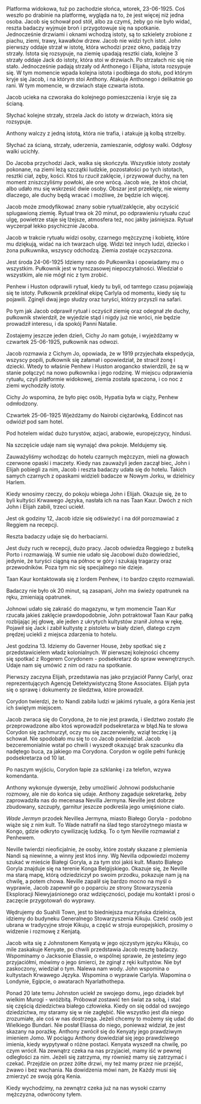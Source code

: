 Platforma widokowa, tuż po zachodzie słońca, wtorek, 23-06-1925.
Coś weszło po drabinie na platformę, wygląda na to, że jest więcej niż jedna osoba.
Jacob się schował pod stół, albo za czymś, żeby go nie było widać, reszta badaczy wyjmuje broń i przygotowuje się na spotkanie.
Jednocześnie drzwiami i oknami wchodzą istoty, są to szkielety zrobione z piachu, ziemi, trawy, kawałków drzew. Jacob nie widzi tych istot.
John pierwszy oddaje strzał w istotę, która wchodzi przez okno, padają trzy strzały. Istota się rozsypuje, na ziemię upadają resztki ciała, kolejne 3 strzały oddaje Jack do istoty, która stoi w drzwiach. Po strzałach nic się nie stało.
Jednocześnie padają strzały od Anthonego i Elijaha, istota rozsypuje się.
W tym momencie wpada kolejna istota i podbiega do stołu, pod którym kryje się Jacob, i na którym stoi Anthony. Atakuje Anthonego i delikatnie go rani. W tym momencie, w drzwiach staje czwarta istota. 

Jacob ucieka na czworaka do kolejnego pomieszczenia i kryje się za ścianą.

Słychać kolejne strzały, strzela Jack do istoty w drzwiach, która się rozsypuje.

Anthony walczy z jedną istotą, która nie trafia, i atakuje ją kolbą strzelby.

Słychać za ścianą, strzały, uderzenia, zamieszanie, odgłosy walki.
Odgłosy walki ucichły.

Do Jacoba przychodzi Jack, walka się skończyła. Wszystkie istoty zostały pokonane, na ziemi leżą szczątki ludzkie, pozostałości po tych istotach, resztki ciał, zęby, kości.
Ktoś tu rzucił zaklęcie, i przywował duchy, na ten moment zniszczyliśmy powłoki, ale one wrócą.
Jacob wie, że ktoś chciał, albo udało mu się wskrzesić dwie osoby.
Obszar jest przeklęty, nie wiemy dlaczego, ale duchy będą wracać i możliwe, że będzie ich więcej.

Jacob może zmodyfikować znany sobie rytuał/zaklęcie, aby oczyścić splugawioną ziemię. 
Rytuał trwa ok 20 minut, po odprawieniu rytuału czuć ulgę, powietrze staje się lżejsze, atmosfera też, noc jakby jaśniejsza.
Rytuał wyczerpał lekko psychicznie Jacoba.

Jacob w trakcie rytuału widzi osoby, czarnego mężczyznę i kobietę, które mu dziękują, widać na ich twarzach ulgę. Widzi też innych ludzi, dziecko i żona pułkuwnika, wszyscy odchodzą. Ziemia zostaje oczyszczona.

Jest środa 24-06-1925 
Idziemy rano do Pułkownika i opowiadamy mu o wszystkim. Pułkownik jest w tymczasowej niepoczytalności. Wiedział o wszystkim, ale nie mógł nic z tym zrobić.

Penhew i Huston odprawili rytuał, kiedy tu byli, od tamtego czasu pojawiają się te istoty. Pułkownik przeklinał ekipę Carlyla od momentu, kiedy się tu pojawili.
Zginęli dwaj jego słudzy oraz turyści, którzy przyszli na safari.

Po tym jak Jacob odprawił rytuał i oczyścił ziemię oraz odegnał złe duchy, pułkownik stwierdził, że wyjedzie stąd i nigdy już nie wróci, nie będzie prowadził interesu, i da spokój Panni Natalie.

Zostajemy jeszcze jeden dzień, Cichy Jo nam gotuje, i wyjeżdżamy w czwartek 25-06-1925, pułkownik nas odwozi.

Jacob rozmawia z Cichym Jo, opowiada, że w 1919 przyjechała ekspedycja, wszyscy popili, pułkownik się załamał i opowiedział, że stracił żonę i dziecki. Wtedy to właśnie Penhew i Huston arogancko stwierdzili, że są w stanie połączyć na nowo pułkownika i jego rodzinę.
W miejscu odprawienia rytuału, czyli platformie widokowej, ziemia została spaczona, i co noc z ziemi wychodziły istoty.

Cichy Jo wspomina, że było pięc osób, Hypatia była w ciąży, Penhew odmłodzony.

Czwartek 25-06-1925 
Wjeżdżamy do Nairobi ciężarówką, Eddincot nas odwiózł pod sam hotel.

Pod hotelem widać dużo turystów, azjaci, arabowie, europejczycy, hindusi.

Na szczęście udaje nam się wynająć dwa pokoje. Meldujemy się.

Zauważyliśmy wchodząc do hotelu czarnych mężczyzn, mieli na głowach czerwone opaski i maczety. Kiedy nas zauważyli jeden zaczął biec, John i Elijah pobiegli za nim, Jacob i reszta badaczy udała się do hotelu.
Takich samych czarnych z opaskami widzieli badacze w Nowym Jorku, w dzielnicy Harlem.

Kiedy wnosimy rzeczy, do pokoju wbiega John i Elijah. 
Okazuje się, że to byli kultyści Krwawego Języka, nasłała ich na nas Taan Kaur. Dwóch z nich John i Elijah zabili, trzeci uciekł.

Jest ok godziny 12, Jacob idzie się odświeżyć i na dół porozmawiać z Reggiem na recepcji.

Reszta badaczy udaje się do herbaciarni.

Jest duży ruch w recepcji, dużo pracy. Jacob odwiedza Reggiego z butelką Porto i rozmawiają. W sumie nie udało się Jacobowi dużo dowiedzieć, jedynie, że turyści ciągną na północ w góry i szukają tragarzy oraz przewodników. Poza tym nic się specjalnego nie dzieje.

Taan Kaur kontaktowała się z lordem Penhew, i to bardzo często rozmawiali.

Badaczy nie było ok 20 minut, są zasapani, John ma świeży opatrunek na ręku, zmieniają opatrunek.

Johnowi udało się zakraść do magazynu, w tym momencie Taan Kur rzucała jakieś zaklęcie prawdopodobnie, John potraktował Taan Kaur pałką rozbijając jej głowę, ale jeden z ukrytych kultystów zranił Johna w rękę.
Pojawił się Jack i zabił kultystę z pistoletu w biały dzień, dlatego czym prędzej uciekli z miejsca zdarzenia to hotelu.

Jest godzina 13.
Idziemy do Gaverner House, żeby spotkać się z przedstawicielem władz kolonialnych.
W pierwszej kolejności chcemy się spotkać z Rogerem Corydonem - podsekretarz do spraw wewnętrznych. Udaje nam się umówić z nim od razu na spotkanie. 

Pierwszy zaczyna Elijah, przedstawia nas jako przyjaciół Panny Carlyl, oraz reprezentujących Agencję Detektywistyczną Stone Associates.
Elijah pyta się o sprawę i dokumenty ze śledztwa, które prowadził.

Corydon twierdzi, że to Nandi zabiła ludzi w jakimś rytuale, a góra Kenia jest ich świętym miejscem.

Jacob zwraca się do Corydona, że to nie jest prawda, i śledztwo zostało źle przeprowadzone albo ktoś wprowadził podsekretarza w błąd.Na te słowa Corydon się zachmurzył, oczy mu się zaczerwieniły, wziął teczkę i ją schował. Nie spodobało mu się to co Jacob powiedział.
Jacob bezceremonialnie wstał po chwili i wyszedł okazująć brak szacunku dla nadętego buca, za jakiego ma Corydona.
Corydon w ogóle pełni funkcję podsekretarza od 10 lat.

Po naszym wyjściu, Corydon łapie za szklankę i za telefon, wzywa komendanta.

Anthony wykonuje dywersje, żeby umożliwić Johnowi podsłuchanie rozmowy, ale nie do końca się udaje. Anthony zagaduje sekretarkę, żeby zaprowadziła nas do mecenasa Nevilla Jermyna.
Neville jest dobrze zbudowany, szczupły, garnitur jeszcze podkreśla jego umięśnione ciało.

_Wade Jermyn_ przodek Nevillea Jermyna, miasto Białego Goryla - podobno wiąże się z nim kult. To Wade natrafił na ślad tego starożytnego miasta w Kongo, gdzie odkryto cywilizację ludzką. To o tym Neville rozmawiał z Penhewem.

Neville twierdzi nieoficjalnie, że osoby, które zostały skazane z plemienia Nandi są niewinne, a winny jest ktoś inny.
Wg Nevilla odpowiedzi możemy szukać w mieście Białegi Goryla, a za tym stoi jakiś kult. Miasto Białego Goryla znajduje się na terenie Konga Belgijskiego.
Okazuje się, że Neville ma starą mapę, którą odziedziczył po swoim przodku, pokazuje nam ją na chwilę, a potem chowa.
Neville zapalił się bardzo mocno na myśl o wyprawie, Jacob zapewnił go o poparciu ze strony Stowarzyszenia Eksploracji Niewyjaśnionego oraz wdzięczności, podaje mu kontakt i prosi o zaczęcie przygotowań do wyprawy.

Wędrujemy do Suahili Town, jest to biedniejsza murzyńska dzielnica, idziemy do budyneku Generalnego Stowarzyszenia Kikuju.
Cześć osób jest ubrana w tradycyjne stroje Kikuju, a część w stroja europejskich, prosimy o widzenie i rozmowę z Kenjatą.

Jacob wita się z Johnstonem Kenyatą w jego ojczystym języku Kikuju, co mile zaskakuje Kenyate, po chwili przedstawia Jacob resztę badaczy.
Wspominamy o Jacksonie Eliassie, o wspólnej sprawie, że jesteśmy jego przyjaciółmi, mówimy o jego śmierci, że zginął z ręki kultystów. Nie był zaskoczony, wiedział o tym. 
Nalewa nam wody.
John wspomina o kultystach Krwawego Języka. Wspomina o wyprawie Carlyla. Wapomina o Londynie, Egipcie, o awatarach Nyarlathothepa.

Ponad 20 late temu Johnston uciekł ze swojego domu, jego dziadek był wielkim Murogi - wróżbitą. Próbował zostawić ten świat za sobą, i stać się częścią dziedzictwa białego człowieka. Kiedy on się oddal od swojego dziedzictwa, my staramy się w nie zagłębić.
Nie wszystko jest dla niego zrozumiałe, ale coś w nas dostrzega.
Jeżeli chcemy to możemy się udać do Wielkiego Bundari. Nie posłał Eliassa do niego, ponieważ widział, że jest skazany na porażkę.
Anthony zwrócił się do Kenyaty jego prawdziwym imieniem Jomo. W pociągu Anthony dowiedział się jego prawdziwego imienia, kiedy wypytywał o różne postaci.
Kenyata wyszedł na chwilę, po czym wrócił.
Na zewnątrz czeka na nas przyjaciel, mamy iść w pewnej odległości za nim. Jeżeli się zatrzyma, my również mamy się zatrzymać i czekać.
Przejdzie on przez żółte drzwi, my też mamy przez nie przejść, żwawo i bez wachania.
Na dowidzenia mówi nam, że Każdy musi się zmierzyć ze swoją górą Kenia.

Kiedy wychodzimy, na zewnątrz czeka już na nas wysoki czarny mężczyzna, odwrócony tyłem.

